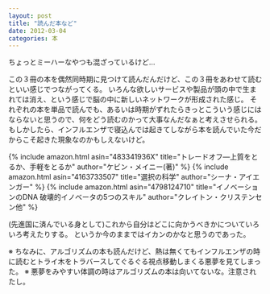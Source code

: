 ```yaml
---
layout: post
title: "読んだ本など"
date: 2012-03-04
categories: 本
---
```

ちょっとミーハーなやつも混ざっているけど…

この３冊の本を偶然同時期に見つけて読んだんだけど、この３冊をあわせて読むといい感じでつながってくる。
いろんな欲しいサービスや製品が頭の中で生まれては消え、という感じで脳の中に新しいネットワークが形成された感じ。
それぞれの本を単品で読んでも、あるいは時期がずれたらきっとこういう感じにはならないと思うので、何をどう読むのかって大事なんだなぁと考えさせられる。
もしかしたら、インフルエンザで寝込んでは起きてしながら本を読んでいた今だからこそ起きた現象なのかもしえないけど。

{% include amazon.html asin="483341936X" title="トレードオフ―上質をとるか、手軽をとるか" author="ケビン・メイニー(著)" %}
{% include amazon.html asin="4163733507" title="選択の科学" author="シーナ・アイエンガー" %}
{% include amazon.html asin="4798124710" title="イノベーションのDNA 破壊的イノベータの5つのスキル" author="クレイトン・クリステンセン他" %}

(先進国に済んでいる身として)これから自分はどこに向かうべきかについていろいろ考えたりする。
というか今のままではイカンのかなと思うのであった。

※ ちなみに、アルゴリズムの本も読んだけど、熱は無くてもインフルエンザの時に読むとトライ木をトラバースしてぐるぐる視点移動しまくる悪夢を見てしまった。
※ 悪夢をみやすい体調の時はアルゴリズムの本は向いてないな。注意されたし。
